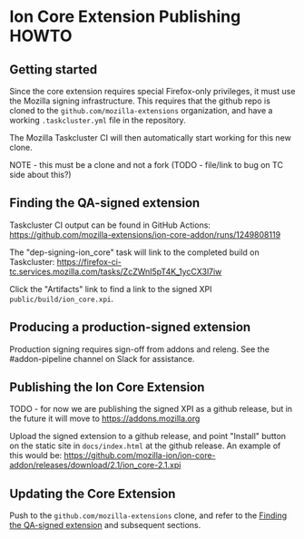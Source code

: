 # Ion Core Extension Publishing HOWTO

## Getting started

Since the core extension requires special Firefox-only privileges, it must use the Mozilla signing infrastructure.
This requires that the github repo is cloned to the `github.com/mozilla-extensions` organization, and have a working `.taskcluster.yml` file in the repository.

The Mozilla Taskcluster CI will then automatically start working for this new clone.

NOTE - this must be a clone and not a fork (TODO - file/link to bug on TC side about this?)

## Finding the QA-signed extension

Taskcluster CI output can be found in GitHub Actions:
https://github.com/mozilla-extensions/ion-core-addon/runs/1249808119

The "dep-signing-ion_core" task will link to the completed build on Taskcluster:
https://firefox-ci-tc.services.mozilla.com/tasks/ZcZWnI5pT4K_1ycCX3l7iw

Click the "Artifacts" link to find a link to the signed XPI `public/build/ion_core.xpi`.

## Producing a production-signed extension

Production signing requires sign-off from addons and releng.
See the #addon-pipeline channel on Slack for assistance.

## Publishing the Ion Core Extension

TODO - for now we are publishing the signed XPI as a github release, but in the future it will move to https://addons.mozilla.org

Upload the signed extension to a github release, and point "Install" button on the static site in `docs/index.html` at the github release. An example of this would be:
https://github.com/mozilla-ion/ion-core-addon/releases/download/2.1/ion_core-2.1.xpi

## Updating the Core Extension

Push to the `github.com/mozilla-extensions` clone, and refer to the [Finding the QA-signed extension](#finding-the-qa-signed-extension) and subsequent sections.
